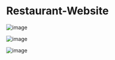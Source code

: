 # Restaurant-Website
![image](https://github.com/mousavizahra/Restaurant-Website/assets/104748512/6b60d20b-0abc-4d21-aee7-69aa6a46b8ac)


![image](https://github.com/mousavizahra/Restaurant-Website/assets/104748512/7c306f45-1752-4a16-a0d2-2be208670303)


![image](https://github.com/mousavizahra/Restaurant-Website/assets/104748512/8dc5504a-3045-4e3d-bfb2-5db4b3b216f7)
